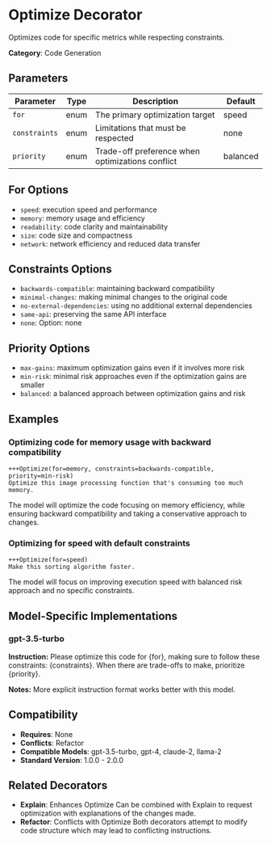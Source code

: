 # Optimize Decorator

Optimizes code for specific metrics while respecting constraints.

**Category**: Code Generation

## Parameters

| Parameter | Type | Description | Default |
|-----------|------|-------------|--------|
| `for` | enum | The primary optimization target | speed |
| `constraints` | enum | Limitations that must be respected | none |
| `priority` | enum | Trade-off preference when optimizations conflict | balanced |

## For Options

- `speed`: execution speed and performance
- `memory`: memory usage and efficiency
- `readability`: code clarity and maintainability
- `size`: code size and compactness
- `network`: network efficiency and reduced data transfer

## Constraints Options

- `backwards-compatible`: maintaining backward compatibility
- `minimal-changes`: making minimal changes to the original code
- `no-external-dependencies`: using no additional external dependencies
- `same-api`: preserving the same API interface
- `none`: Option: none

## Priority Options

- `max-gains`: maximum optimization gains even if it involves more risk
- `min-risk`: minimal risk approaches even if the optimization gains are smaller
- `balanced`: a balanced approach between optimization gains and risk

## Examples

### Optimizing code for memory usage with backward compatibility

```
+++Optimize(for=memory, constraints=backwards-compatible, priority=min-risk)
Optimize this image processing function that's consuming too much memory.
```

The model will optimize the code focusing on memory efficiency, while ensuring backward compatibility and taking a conservative approach to changes.

### Optimizing for speed with default constraints

```
+++Optimize(for=speed)
Make this sorting algorithm faster.
```

The model will focus on improving execution speed with balanced risk approach and no specific constraints.

## Model-Specific Implementations

### gpt-3.5-turbo

**Instruction:** Please optimize this code for {for}, making sure to follow these constraints: {constraints}. When there are trade-offs to make, prioritize {priority}.

**Notes:** More explicit instruction format works better with this model.


## Compatibility

- **Requires**: None
- **Conflicts**: Refactor
- **Compatible Models**: gpt-3.5-turbo, gpt-4, claude-2, llama-2
- **Standard Version**: 1.0.0 - 2.0.0

## Related Decorators

- **Explain**: Enhances Optimize Can be combined with Explain to request optimization with explanations of the changes made.
- **Refactor**: Conflicts with Optimize Both decorators attempt to modify code structure which may lead to conflicting instructions.
